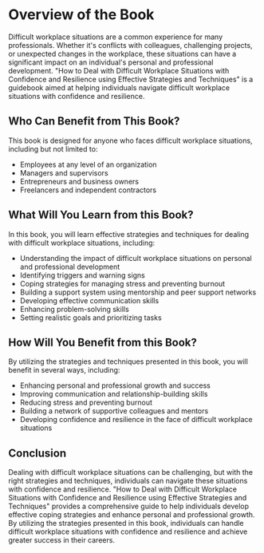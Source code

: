 Overview of the Book
=============================================

Difficult workplace situations are a common experience for many professionals. Whether it's conflicts with colleagues, challenging projects, or unexpected changes in the workplace, these situations can have a significant impact on an individual's personal and professional development. "How to Deal with Difficult Workplace Situations with Confidence and Resilience using Effective Strategies and Techniques" is a guidebook aimed at helping individuals navigate difficult workplace situations with confidence and resilience.

Who Can Benefit from This Book?
-------------------------------

This book is designed for anyone who faces difficult workplace situations, including but not limited to:

* Employees at any level of an organization
* Managers and supervisors
* Entrepreneurs and business owners
* Freelancers and independent contractors

What Will You Learn from this Book?
-----------------------------------

In this book, you will learn effective strategies and techniques for dealing with difficult workplace situations, including:

* Understanding the impact of difficult workplace situations on personal and professional development
* Identifying triggers and warning signs
* Coping strategies for managing stress and preventing burnout
* Building a support system using mentorship and peer support networks
* Developing effective communication skills
* Enhancing problem-solving skills
* Setting realistic goals and prioritizing tasks

How Will You Benefit from this Book?
------------------------------------

By utilizing the strategies and techniques presented in this book, you will benefit in several ways, including:

* Enhancing personal and professional growth and success
* Improving communication and relationship-building skills
* Reducing stress and preventing burnout
* Building a network of supportive colleagues and mentors
* Developing confidence and resilience in the face of difficult workplace situations

Conclusion
----------

Dealing with difficult workplace situations can be challenging, but with the right strategies and techniques, individuals can navigate these situations with confidence and resilience. "How to Deal with Difficult Workplace Situations with Confidence and Resilience using Effective Strategies and Techniques" provides a comprehensive guide to help individuals develop effective coping strategies and enhance personal and professional growth. By utilizing the strategies presented in this book, individuals can handle difficult workplace situations with confidence and resilience and achieve greater success in their careers.
